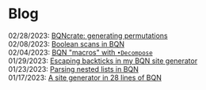 # Blog

02/28/2023: [BQNcrate: generating permutations](BQNcrate-permutations.md)  
02/08/2023: [Boolean scans in BQN](boolean-scans.md)  
02/04/2023: [BQN "macros" with `•Decompose`](bqn-macros.md)  
01/29/2023: [Escaping backticks in my BQN site generator](escaping-backticks.md)  
01/23/2023: [Parsing nested lists in BQN](parsing-nested-lists-in-bqn.md)  
01/17/2023: [A site generator in 28 lines of BQN](site-generator-docs-0.md)
